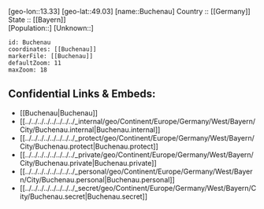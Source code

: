 ﻿---
location: [49.03,13.33] 
mapzoom: [7,12] 
mapmarker: city 
type: City
tags:
- geo/City


SpocWebEntityId: 29395
isDeleted: false
confidential: public

---
[geo-lon::13.33] 
[geo-lat::49.03] 
[name::Buchenau] 
Country :: [[Germany]]  
State :: [[Bayern]]  
[Population::] 
[Unknown::] 


```leaflet
id: Buchenau
coordinates: [[Buchenau]] 
markerFile: [[Buchenau]] 
defaultZoom: 11 
maxZoom: 18
```


## Confidential Links & Embeds: 
- [[Buchenau|Buchenau]]  
- [[../../../../../../../../_internal/geo/Continent/Europe/Germany/West/Bayern/City/Buchenau.internal|Buchenau.internal]] 
- [[../../../../../../../../_protect/geo/Continent/Europe/Germany/West/Bayern/City/Buchenau.protect|Buchenau.protect]] 
- [[../../../../../../../../_private/geo/Continent/Europe/Germany/West/Bayern/City/Buchenau.private|Buchenau.private]] 
- [[../../../../../../../../_personal/geo/Continent/Europe/Germany/West/Bayern/City/Buchenau.personal|Buchenau.personal]] 
- [[../../../../../../../../_secret/geo/Continent/Europe/Germany/West/Bayern/City/Buchenau.secret|Buchenau.secret]] 
